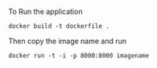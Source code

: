 To Run the application

`docker build -t dockerfile .`

Then copy the image name and run

`docker run -t -i -p 8000:8000 imagename`
